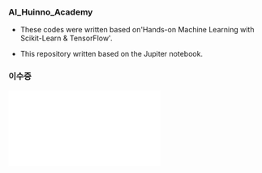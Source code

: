 ### AI_Huinno_Academy


- These codes were written based on'Hands-on Machine Learning with Scikit-Learn & TensorFlow'.



- This repository written based on the Jupiter notebook.



### 이수증

 ![certificate](../certificate.pdf)  


